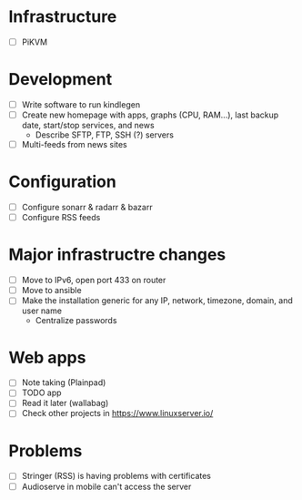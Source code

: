 # Infrastructure

- [ ] PiKVM

# Development

- [ ] Write software to run kindlegen
- [ ] Create new homepage with apps, graphs (CPU, RAM...), last backup date, start/stop services, and news
  - Describe SFTP, FTP, SSH (?) servers
- [ ] Multi-feeds from news sites

# Configuration

- [ ] Configure sonarr & radarr & bazarr
- [ ] Configure RSS feeds

# Major infrastructre changes

- [ ] Move to IPv6, open port 433 on router
- [ ] Move to ansible
- [ ] Make the installation generic for any IP, network, timezone, domain, and user name
  - Centralize passwords

# Web apps

- [ ] Note taking (Plainpad)
- [ ] TODO app
- [ ] Read it later (wallabag)
- [ ] Check other projects in https://www.linuxserver.io/

# Problems

- [ ] Stringer (RSS) is having problems with certificates
- [ ] Audioserve in mobile can't access the server
